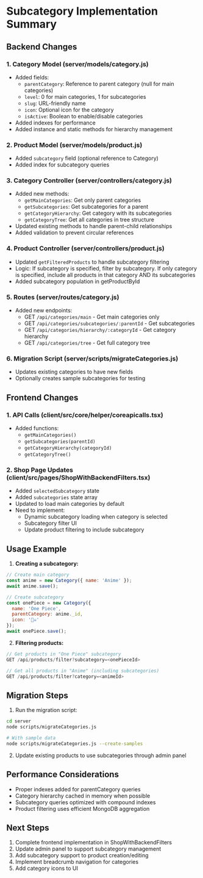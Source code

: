 # Subcategory Implementation Summary

## Backend Changes

### 1. Category Model (server/models/category.js)
- Added fields:
  - `parentCategory`: Reference to parent category (null for main categories)
  - `level`: 0 for main categories, 1 for subcategories
  - `slug`: URL-friendly name
  - `icon`: Optional icon for the category
  - `isActive`: Boolean to enable/disable categories
- Added indexes for performance
- Added instance and static methods for hierarchy management

### 2. Product Model (server/models/product.js)
- Added `subcategory` field (optional reference to Category)
- Added index for subcategory queries

### 3. Category Controller (server/controllers/category.js)
- Added new methods:
  - `getMainCategories`: Get only parent categories
  - `getSubcategories`: Get subcategories for a parent
  - `getCategoryHierarchy`: Get category with its subcategories
  - `getCategoryTree`: Get all categories in tree structure
- Updated existing methods to handle parent-child relationships
- Added validation to prevent circular references

### 4. Product Controller (server/controllers/product.js)
- Updated `getFilteredProducts` to handle subcategory filtering
- Logic: If subcategory is specified, filter by subcategory. If only category is specified, include all products in that category AND its subcategories
- Added subcategory population in getProductById

### 5. Routes (server/routes/category.js)
- Added new endpoints:
  - GET `/api/categories/main` - Get main categories only
  - GET `/api/categories/subcategories/:parentId` - Get subcategories
  - GET `/api/categories/hierarchy/:categoryId` - Get category hierarchy
  - GET `/api/categories/tree` - Get full category tree

### 6. Migration Script (server/scripts/migrateCategories.js)
- Updates existing categories to have new fields
- Optionally creates sample subcategories for testing

## Frontend Changes

### 1. API Calls (client/src/core/helper/coreapicalls.tsx)
- Added functions:
  - `getMainCategories()`
  - `getSubcategories(parentId)`
  - `getCategoryHierarchy(categoryId)`
  - `getCategoryTree()`

### 2. Shop Page Updates (client/src/pages/ShopWithBackendFilters.tsx)
- Added `selectedSubcategory` state
- Added `subcategories` state array
- Updated to load main categories by default
- Need to implement:
  - Dynamic subcategory loading when category is selected
  - Subcategory filter UI
  - Update product filtering to include subcategory

## Usage Example

1. **Creating a subcategory:**
```javascript
// Create main category
const anime = new Category({ name: 'Anime' });
await anime.save();

// Create subcategory
const onePiece = new Category({ 
  name: 'One Piece', 
  parentCategory: anime._id,
  icon: '🏴‍☠️'
});
await onePiece.save();
```

2. **Filtering products:**
```javascript
// Get products in "One Piece" subcategory
GET /api/products/filter?subcategory=<onePieceId>

// Get all products in "Anime" (including subcategories)
GET /api/products/filter?category=<animeId>
```

## Migration Steps

1. Run the migration script:
```bash
cd server
node scripts/migrateCategories.js

# With sample data
node scripts/migrateCategories.js --create-samples
```

2. Update existing products to use subcategories through admin panel

## Performance Considerations

- Proper indexes added for parentCategory queries
- Category hierarchy cached in memory when possible
- Subcategory queries optimized with compound indexes
- Product filtering uses efficient MongoDB aggregation

## Next Steps

1. Complete frontend implementation in ShopWithBackendFilters
2. Update admin panel to support subcategory management
3. Add subcategory support to product creation/editing
4. Implement breadcrumb navigation for categories
5. Add category icons to UI
